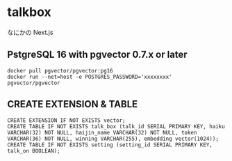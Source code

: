 # talkbox
なにかの Next.js

## PstgreSQL 16 with pgvector 0.7.x or later

```sh:
docker pull pgvector/pgvector:pg16
docker run --net=host -e POSTGRES_PASSWORD='xxxxxxxx' pgvector/pgvector
```

## CREATE EXTENSION & TABLE

```sql:
CREATE EXTENSION IF NOT EXISTS vector;
CREATE TABLE IF NOT EXISTS talk_box (talk_id SERIAL PRIMARY KEY, haiku VARCHAR(32) NOT NULL, haijin_name VARCHAR(32) NOT NULL, token VARCHAR(36) NOT NULL, winning VARCHAR(255), embedding vector(1024));
CREATE TABLE IF NOT EXISTS setting (setting_id SERIAL PRIMARY KEY, talk_on BOOLEAN);
```
